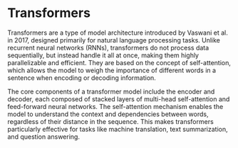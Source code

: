 # Transformers

Transformers are a type of model architecture introduced by Vaswani et al. in 2017, designed primarily for natural language processing tasks. Unlike recurrent neural networks (RNNs), transformers do not process data sequentially, but instead handle it all at once, making them highly parallelizable and efficient. They are based on the concept of self-attention, which allows the model to weigh the importance of different words in a sentence when encoding or decoding information.

The core components of a transformer model include the encoder and decoder, each composed of stacked layers of multi-head self-attention and feed-forward neural networks. The self-attention mechanism enables the model to understand the context and dependencies between words, regardless of their distance in the sequence. This makes transformers particularly effective for tasks like machine translation, text summarization, and question answering.